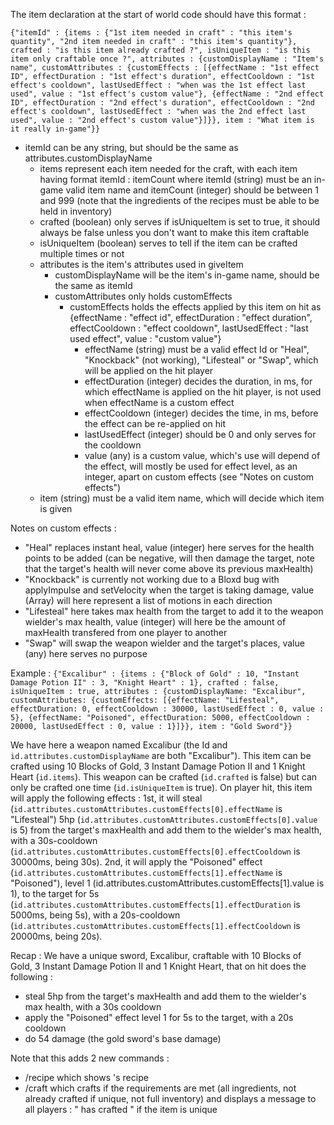 The item declaration at the start of world code should have this format :

`{"itemId" : {items : {"1st item needed in craft" : "this item's quantity", "2nd item needed in craft" : "this item's quantity"}, crafted : "is this item already crafted ?", isUniqueItem : "is this item only craftable once ?", attributes : {customDisplayName : "Item's name", customAttributes : {customEffects : [{effectName : "1st effect ID", effectDuration : "1st effect's duration", effectCooldown : "1st effect's cooldown", lastUsedEffect : "when was the 1st effect last used", value : "1st effect's custom value"}, {effectName : "2nd effect ID", effectDuration : "2nd effect's duration", effectCooldown : "2nd effect's cooldown", lastUsedEffect : "when was the 2nd effect last used", value : "2nd effect's custom value"}]}}, item : "What item is it really in-game"}}`

- itemId can be any string, but should be the same as attributes.customDisplayName
	- items represent each item needed for the craft, with each item having format itemId : itemCount where itemId (string) must be an in-game valid item name and itemCount (integer) should be between 1 and 999 (note that the ingredients of the recipes must be able to be held in inventory)
	- crafted (boolean) only serves if isUniqueItem is set to true, it should always be false unless you don't want to make this item craftable
	- isUniqueItem (boolean) serves to tell if the item can be crafted multiple times or not
	- attributes is the item's attributes used in giveItem
		- customDisplayName will be the item's in-game name, should be the same as itemId
		- customAttributes only holds customEffects
			- customEffects holds the effects applied by this item on hit as {effectName : "effect id", effectDuration : "effect duration", effectCooldown : "effect cooldown", lastUsedEffect : "last used effect", value : "custom value"}
				- effectName (string) must be a valid effect Id or "Heal", "Knockback" (not working), "Lifesteal" or "Swap", which will be applied on the hit player
				- effectDuration (integer) decides the duration, in ms, for which effectName is applied on the hit player, is not used when effectName is a custom effect
				- effectCooldown (integer) decides the time, in ms, before the effect can be re-applied on hit
				- lastUsedEffect (integer) should be 0 and only serves for the cooldown
				- value (any) is a custom value, which's use will depend of the effect, will mostly be used for effect level, as an integer, apart on custom effects (see "Notes on custom effects")
	- item (string) must be a valid item name, which will decide which item is given

Notes on custom effects :
- "Heal" replaces instant heal, value (integer) here serves for the health points to be added (can be negative, will then damage the target, note that the target's health will never come above its previous maxHealth)
- "Knockback" is currently not working due to a Bloxd bug with applyImpulse and setVelocity when the target is taking damage, value (Array<float>) will here represent a list of motions in each direction
- "Lifesteal" here takes max health from the target to add it to the weapon wielder's max health, value (integer) will here be the amount of maxHealth transfered from one player to another
- "Swap" will swap the weapon wielder and the target's places, value (any) here serves no purpose

Example :
`{"Excalibur" : {items : {"Block of Gold" : 10, "Instant Damage Potion II" : 3, "Knight Heart" : 1}, crafted : false, isUniqueItem : true, attributes : {customDisplayName: "Excalibur", customAttributes: {customEffects: [{effectName: "Lifesteal", effectDuration: 0, effectCooldown : 30000, lastUsedEffect : 0, value : 5}, {effectName: "Poisoned", effectDuration: 5000, effectCooldown : 20000, lastUsedEffect : 0, value : 1}]}}, item : "Gold Sword"}}`

We have here a weapon named Excalibur (the Id and `id.attributes.customDisplayName` are both "Excalibur"). This item can be crafted using 10 Blocks of Gold, 3 Instant Damage Potion II and 1 Knight Heart (`id.items`). This weapon can be crafted (`id.crafted` is false) but can only be crafted one time (`id.isUniqueItem` is true). On player hit, this item will apply the following effects : 1st, it will steal (`id.attributes.customAttributes.customEffects[0].effectName` is "Lifesteal") 5hp (`id.attributes.customAttributes.customEffects[0].value` is 5) from the target's maxHealth and add them to the wielder's max health, with a 30s-cooldown (`id.attributes.customAttributes.customEffects[0].effectCooldown` is 30000ms, being 30s). 2nd, it will apply the "Poisoned" effect (`id.attributes.customAttributes.customEffects[1].effectName` is "Poisoned"), level 1 (id.attributes.customAttributes.customEffects[1].value is 1), to the target for 5s (`id.attributes.customAttributes.customEffects[1].effectDuration` is 5000ms, being 5s), with a 20s-cooldown (`id.attributes.customAttributes.customEffects[1].effectCooldown` is 20000ms, being 20s).

Recap : We have a unique sword, Excalibur, craftable with 10 Blocks of Gold, 3 Instant Damage Potion II and 1 Knight Heart, that on hit does the following :
- steal 5hp from the target's maxHealth and add them to the wielder's max health, with a 30s cooldown
- apply the "Poisoned" effect level 1 for 5s to the target, with a 20s cooldown
- do 54 damage (the gold sword's base damage)


Note that this adds 2 new commands :
- /recipe <item Id> which shows <item ID>'s recipe
- /craft <item Id> which crafts <item ID> if the requirements are met (all ingredients, not already crafted if unique, not full inventory) and displays a message to all players : "<player> has crafted <item ID>" if the item is unique
